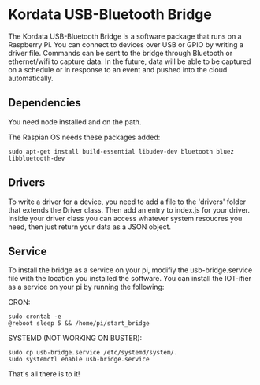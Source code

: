 # Kordata USB-Bluetooth Bridge
The Kordata USB-Bluetooth Bridge is a software package that runs on a Raspberry Pi. You can connect to devices over USB or GPIO by writing a driver file. Commands can be sent to the bridge through Bluetooth or ethernet/wifi to capture data. In the future, data will be able to be captured on a schedule or in response to an event and pushed into the cloud automatically.

## Dependencies
You need node installed and on the path.

The Raspian OS needs these packages added:

```
sudo apt-get install build-essential libudev-dev bluetooth bluez libbluetooth-dev
```


## Drivers
To write a driver for a device, you need to add a file to the 'drivers' folder that extends the Driver class. Then add an entry to index.js for your driver. Inside your driver class you can access whatever system resoucres you need, then just return your data as a JSON object.

## Service
To install the bridge as a service on your pi, modifiy the usb-bridge.service file with the location you installed the software. You can install the IOT-ifier as a service on your pi by running the following:

CRON:
```
sudo crontab -e
@reboot sleep 5 && /home/pi/start_bridge
```

SYSTEMD (NOT WORKING ON BUSTER):
```
sudo cp usb-bridge.service /etc/systemd/system/.
sudo systemctl enable usb-bridge.service
```

That's all there is to it!
